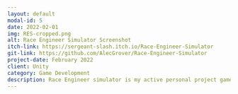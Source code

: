 ```yaml
---
layout: default
modal-id: 5
date: 2022-02-01
img: RES-cropped.png
alt: Race Engineer Simulator Screenshot
itch-link: https://sergeant-slash.itch.io/Race-Engineer-Simulator
git-link: https://github.com/AlecGrover/Race-Engineer-Simulator
project-date: February 2022
client: Unity
category: Game Development
description: Race Engineer simulator is my active personal project game. Inspired by my own love of motorsports and Formula 1, RES features a unique experience in which you don't get to control the driver. Call strategies, time your pit stops, choose your tires, and guide your driver to victory lane! RES features a fully custom opponent AI and a unique non-physical race simulation that will give you a challenge while keeping things fresh every time.
---
```

